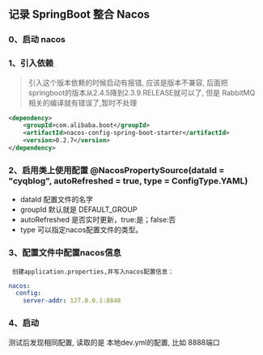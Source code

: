## 记录 SpringBoot 整合 Nacos

### 0、启动 nacos

### 1、引入依赖
> 引入这个版本依赖的时候启动有报错, 应该是版本不兼容, 后面把springboot的版本从2.4.5降到2.3.9.RELEASE就可以了, 但是 RabbitMQ 相关的编译就有错误了,暂时不处理
```xml
<dependency>
    <groupId>com.alibaba.boot</groupId>
    <artifactId>nacos-config-spring-boot-starter</artifactId>
    <version>0.2.7</version>
</dependency>
```


### 2、启用类上使用配置 @NacosPropertySource(dataId = "cyqblog", autoRefreshed = true, type = ConfigType.YAML)

- dataId 配置文件的名字
- groupId 默认就是 DEFAULT_GROUP
- autoRefreshed 是否实时更新，true:是；false:否
- type 可以指定nacos配置文件的类型。


### 3、配置文件中配置nacos信息

     创建application.properties,并写入nacos配置信息：
```yaml
nacos:
  config:
    server-addr: 127.0.0.1:8848
```

### 4、启动

测试后发现相同配置, 读取的是 本地dev.yml的配置, 比如 8888端口